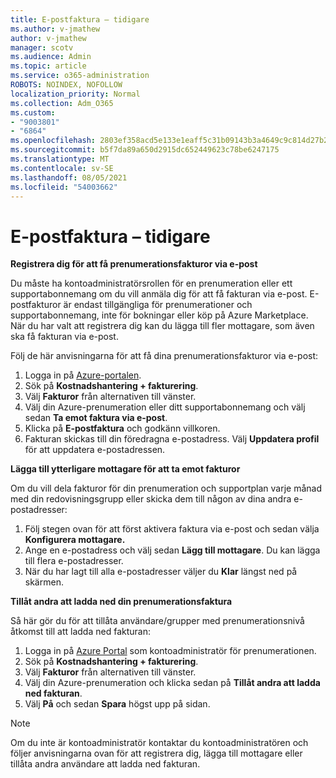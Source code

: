 ```yaml
---
title: E-postfaktura – tidigare
ms.author: v-jmathew
author: v-jmathew
manager: scotv
ms.audience: Admin
ms.topic: article
ms.service: o365-administration
ROBOTS: NOINDEX, NOFOLLOW
localization_priority: Normal
ms.collection: Adm_O365
ms.custom:
- "9003801"
- "6864"
ms.openlocfilehash: 2803ef358acd5e133e1eaff5c31b09143b3a4649c9c814d27b214585487c0e7e
ms.sourcegitcommit: b5f7da89a650d2915dc652449623c78be6247175
ms.translationtype: MT
ms.contentlocale: sv-SE
ms.lasthandoff: 08/05/2021
ms.locfileid: "54003662"
---
```

# <a name="e-mail-invoice---legacy"></a>E-postfaktura – tidigare

**Registrera dig för att få prenumerationsfakturor via e-post**

Du måste ha kontoadministratörsrollen för en prenumeration eller ett supportabonnemang om du vill anmäla dig för att få fakturan via e-post. E-postfakturor är endast tillgängliga för prenumerationer och supportabonnemang, inte för bokningar eller köp på Azure Marketplace. När du har valt att registrera dig kan du lägga till fler mottagare, som även ska få fakturan via e-post.

Följ de här anvisningarna för att få dina prenumerationsfakturor via e-post:

1. Logga in på [Azure-portalen](https://portal.azure.com/).
2. Sök på **Kostnadshantering + fakturering**.
3. Välj **Fakturor** från alternativen till vänster.
4. Välj din Azure-prenumeration eller ditt supportabonnemang och välj sedan **Ta emot faktura via e-post**.
5. Klicka på **E-postfaktura** och godkänn villkoren.
6. Fakturan skickas till din föredragna e-postadress. Välj **Uppdatera profil** för att uppdatera e-postadressen.

**Lägga till ytterligare mottagare för att ta emot fakturor**

Om du vill dela fakturor för din prenumeration och supportplan varje månad med din redovisningsgrupp eller skicka dem till någon av dina andra e-postadresser:

1. Följ stegen ovan för att först aktivera faktura via e-post och sedan välja **Konfigurera mottagare.**
2. Ange en e-postadress och välj sedan **Lägg till mottagare**. Du kan lägga till flera e-postadresser.
3. När du har lagt till alla e-postadresser väljer du **Klar** längst ned på skärmen.

**Tillåt andra att ladda ned din prenumerationsfaktura**

Så här gör du för att tillåta användare/grupper med prenumerationsnivå åtkomst till att ladda ned fakturan:

1. Logga in på [Azure Portal](https://portal.azure.com/) som kontoadministratör för prenumerationen.
2. Sök på **Kostnadshantering + fakturering**.
3. Välj **Fakturor** från alternativen till vänster.
4. Välj din Azure-prenumeration och klicka sedan på **Tillåt andra att ladda ned fakturan**.
5. Välj **På** och sedan **Spara** högst upp på sidan.

> [!NOTE]
Om du inte är kontoadministratör kontaktar du kontoadministratören och följer anvisningarna ovan för att registrera dig, lägga till mottagare eller tillåta andra användare att ladda ned fakturan.

